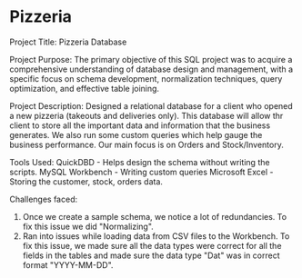 # Pizzeria

Project Title:
Pizzeria Database

Project Purpose:
The primary objective of this SQL project was to acquire a comprehensive understanding of database design and management, with a specific focus on schema development, normalization techniques, query optimization, and effective table joining.

Project Description:
Designed a relational database for a client who opened a new pizzeria (takeouts and deliveries only). This database will allow thr client to store all the important data and information that the business generates.
We also run some custom queries which help gauge the business performance. Our main focus is on Orders and Stock/Inventory.

Tools Used:
QuickDBD - Helps design the schema without writing the scripts.
MySQL Workbench - Writing custom queries
Microsoft Excel - Storing the customer, stock, orders data.

Challenges faced:
1. Once we create a sample schema, we notice a lot of redundancies. To fix this issue we did "Normalizing".
2. Ran into issues while loading data from CSV files to the Workbench. To fix this issue, we made sure all the data types were correct for all the fields in the tables and made sure the data type "Dat" was in correct format "YYYY-MM-DD".

